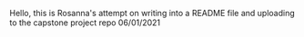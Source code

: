 Hello, this is Rosanna's attempt on writing into a README file and uploading to the capstone project repo
06/01/2021